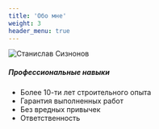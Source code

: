```yaml
---
title: 'Обо мне'
weight: 3
header_menu: true
---
```

![Станислав Сизнонов](images/profile.jpg)

##### Профессиональные навыки


- Более 10-ти лет строительного опыта
- Гарантия выполненных работ
- Без вредных привычек 
- Ответственность
